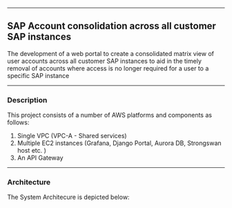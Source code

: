 

---

## SAP Account consolidation across all customer SAP instances

The development of a web portal to create a consolidated matrix view of user accounts across all customer SAP instances to aid in the timely removal of accounts where access is no longer required for a user to a specific SAP instance

---

### Description

This project consists of a number of AWS platforms and components as follows:
1. Single VPC (VPC-A - Shared services)
3. Multiple EC2 instances (Grafana, Django Portal, Aurora DB, Strongswan host etc. )
4. An API Gateway

---

### Architecture

The System Architecure is depicted below:

<!-- ### <img src="./SAP-Accounts.png">

---

The system works as follows:
1.  

---

### System Diagrams

---

API Gatewat to Lambda Data Flow

<img src="./API2S3.png">
   
---

S3 bucket to Aurora DB data flow

<!-- ### <img src="./S3toAurora.png">

---